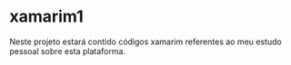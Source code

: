 # xamarim1
Neste projeto estará contido códigos xamarim referentes ao meu estudo pessoal sobre esta plataforma.
